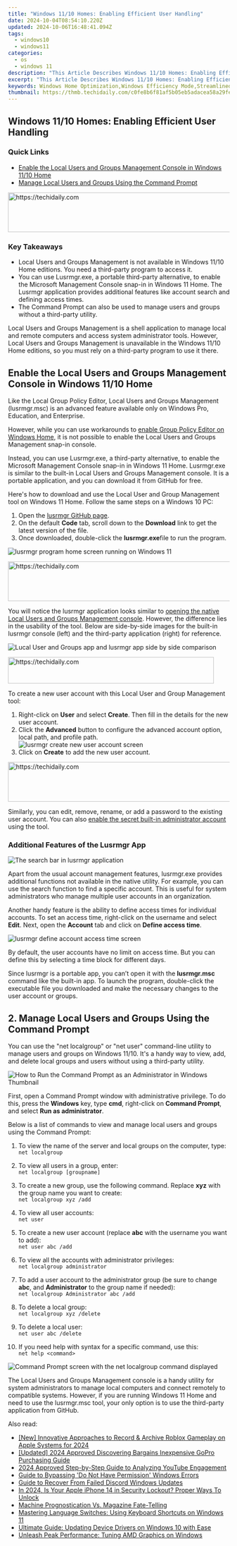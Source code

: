 ```yaml
---
title: "Windows 11/10 Homes: Enabling Efficient User Handling"
date: 2024-10-04T08:54:10.220Z
updated: 2024-10-06T16:48:41.094Z
tags:
  - windows10
  - windows11
categories:
  - os
  - windows 11
description: "This Article Describes Windows 11/10 Homes: Enabling Efficient User Handling"
excerpt: "This Article Describes Windows 11/10 Homes: Enabling Efficient User Handling"
keywords: Windows Home Optimization,Windows Efficiency Mode,Streamlined Windows Usage,Windows System Enhancement,User-Friendly Windows Homes,Effective Windows Settings,Efficient Windows Interface
thumbnail: https://thmb.techidaily.com/c0fe8b6f81af5b05eb5adacea58a29fe6fd2f271b6a687457517f15534dc6b13.jpg
---
```


## Windows 11/10 Homes: Enabling Efficient User Handling

### Quick Links

* [Enable the Local Users and Groups Management Console in Windows 11/10 Home](#enable-the-local-users-and-groups-management-console-in-windows-11-10-home)
* [Manage Local Users and Groups Using the Command Prompt](#manage-local-users-and-groups-using-the-command-prompt)

<!-- affiliate ads begin -->
<a href="https://unicoeye.pxf.io/c/5597632/2134239/18498" target="_top" id="2134239">
  <img src="//a.impactradius-go.com/display-ad/18498-2134239" border="0" alt="https://techidaily.com" width="721" height="90"/>
</a>
<img height="0" width="0" src="https://unicoeye.pxf.io/i/5597632/2134239/18498" style="position:absolute;visibility:hidden;" border="0" />
<!-- affiliate ads end -->

### Key Takeaways

* Local Users and Groups Management is not available in Windows 11/10 Home editions. You need a third-party program to access it.
* You can use Lusrmgr.exe, a portable third-party alternative, to enable the Microsoft Management Console snap-in in Windows 11 Home. The Lusrmgr application provides additional features like account search and defining access times.
* The Command Prompt can also be used to manage users and groups without a third-party utility.

 Local Users and Groups Management is a shell application to manage local and remote computers and access system administrator tools. However, Local Users and Groups Management is unavailable in the Windows 11/10 Home editions, so you must rely on a third-party program to use it there.

## Enable the Local Users and Groups Management Console in Windows 11/10 Home

 Like the Local Group Policy Editor, Local Users and Groups Management (lusrmgr.msc) is an advanced feature available only on Windows Pro, Education, and Enterprise.

 However, while you can use workarounds to [enable Group Policy Editor on Windows Home](https://www.makeuseof.com/tag/access-group-policy-editor-even-windows-home-settings-try/), it is not possible to enable the Local Users and Groups Management snap-in console.

 Instead, you can use Lusrmgr.exe, a third-party alternative, to enable the Microsoft Management Console snap-in in Windows 11 Home. Lusrmgr.exe is similar to the built-in Local Users and Groups Management console. It is a portable application, and you can download it from GitHub for free.

 Here's how to download and use the Local User and Group Management tool on Windows 11 Home. Follow the same steps on a Windows 10 PC:

1. Open the [lusrmgr GitHub page](https://github.com/proviq/lusrmgr).
2. On the default **Code** tab, scroll down to the **Download** link to get the latest version of the file.
3. Once downloaded, double-click the **lusrmgr.exe**file to run the program.

![lusrmgr program home screen running on Windows 11](https://static1.makeuseofimages.com/wordpress/wp-content/uploads/2022/03/lusrmgr-program.jpg)

<!-- affiliate ads begin -->
<a href="https://appsumo.8odi.net/c/5597632/2037351/7443" target="_top" id="2037351">
  <img src="//a.impactradius-go.com/display-ad/7443-2037351" border="0" alt="https://techidaily.com" width="728" height="90"/>
</a>
<img height="0" width="0" src="https://appsumo.8odi.net/i/5597632/2037351/7443" style="position:absolute;visibility:hidden;" border="0" />
<!-- affiliate ads end -->

 You will notice the lusrmgr application looks similar to [opening the native Local Users and Groups Management console](http://www.makeuseof.com/windows-open-local-users-and-groups/). However, the difference lies in the usability of the tool. Below are side-by-side images for the built-in lusrmgr console (left) and the third-party application (right) for reference.

![Lucal User and Groups app and lusrmgr app side by side comparison](https://static1.makeuseofimages.com/wordpress/wp-content/uploads/2024/01/lucal-user-and-gropups-app-and-lusrmgr.jpg)

<!-- affiliate ads begin -->
<a href="https://25home.pxf.io/c/5597632/2148648/16836" target="_top" id="2148648">
  <img src="//a.impactradius-go.com/display-ad/16836-2148648" border="0" alt="https://techidaily.com" width="468" height="60"/>
</a>
<img height="0" width="0" src="https://25home.pxf.io/i/5597632/2148648/16836" style="position:absolute;visibility:hidden;" border="0" />
<!-- affiliate ads end -->

 To create a new user account with this Local User and Group Management tool:

1. Right-click on **User** and select **Create**. Then fill in the details for the new user account.
2. Click the **Advanced** button to configure the advanced account option, local path, and profile path.  
![lusrmgr create new user account screen](https://static1.makeuseofimages.com/wordpress/wp-content/uploads/2022/03/lusrmgr-create-new-user.jpg)
3. Click on **Create** to add the new user account.

<!-- affiliate ads begin -->
<a href="https://ephamedtechinc.pxf.io/c/5597632/2137218/26400" target="_top" id="2137218">
  <img src="//a.impactradius-go.com/display-ad/26400-2137218" border="0" alt="https://techidaily.com" width="728" height="90"/>
</a>
<img height="0" width="0" src="https://ephamedtechinc.pxf.io/i/5597632/2137218/26400" style="position:absolute;visibility:hidden;" border="0" />
<!-- affiliate ads end -->

 Similarly, you can edit, remove, rename, or add a password to the existing user account. You can also [enable the secret built-in administrator account](https://www.makeuseof.com/windows-11-enable-disable-built-in-administrator-account/) using the tool.

### Additional Features of the Lusrmgr App

![The search bar in lusrmgr application](https://static1.makeuseofimages.com/wordpress/wp-content/uploads/2022/03/lusrmgr-search.jpg)

 Apart from the usual account management features, lusrmgr.exe provides additional functions not available in the native utility. For example, you can use the search function to find a specific account. This is useful for system administrators who manage multiple user accounts in an organization.

 Another handy feature is the ability to define access times for individual accounts. To set an access time, right-click on the username and select **Edit**. Next, open the **Account** tab and click on **Define access time**.

![lusrmgr define account access time screen](https://static1.makeuseofimages.com/wordpress/wp-content/uploads/2022/03/lusrmgr-define-access-time.jpg)

 By default, the user accounts have no limit on access time. But you can define this by selecting a time block for different days.

 Since lusrmgr is a portable app, you can’t open it with the **lusrmgr.msc** command like the built-in app. To launch the program, double-click the executable file you downloaded and make the necessary changes to the user account or groups.

## 2\. Manage Local Users and Groups Using the Command Prompt

 You can use the "net localgroup" or "net user" command-line utility to manage users and groups on Windows 11/10\. It's a handy way to view, add, and delete local groups and users without using a third-party utility.

![How to Run the Command Prompt as an Administrator in Windows Thumbnail](https://static1.makeuseofimages.com/wordpress/wp-content/uploads/2023/11/how-to-run-the-command-prompt-as-an-administrator-in-windows-thumbnail.jpg)

  First, open a Command Prompt window with administrative privilege. To do this, press the **Windows** key, type **cmd**, right-click on **Command Prompt**, and select **Run as administrator**.

 Below is a list of commands to view and manage local users and groups using the Command Prompt:

1. To view the name of the server and local groups on the computer, type:  
`net localgroup`
2. To view all users in a group, enter:  
`net localgroup [groupname]`
3. To create a new group, use the following command. Replace **xyz** with the group name you want to create:  
`net localgroup xyz /add`
4. To view all user accounts:  
`net user`
5. To create a new user account (replace **abc** with the username you want to add):  
`net user abc /add`

1. To view all the accounts with administrator privileges:  
`net localgroup administrator`
2. To add a user account to the administrator group (be sure to change **abc**, and **Administrator** to the group name if needed):  
`net localgroup Administrator abc /add`
3. To delete a local group:  
`net localgroup xyz /delete`
4. To delete a local user:  
`net user abc /delete`
5. If you need help with syntax for a specific command, use this:  
`net help <command>`

![Command Prompt screen with the net localgroup command displayed](https://static1.makeuseofimages.com/wordpress/wp-content/uploads/2024/01/command-prompt-screen-with-the-net-localgroup-command-displayed.jpg)

 The Local Users and Groups Management console is a handy utility for system administrators to manage local computers and connect remotely to compatible systems. However, if you are running Windows 11 Home and need to use the lusrmgr.msc tool, your only option is to use the third-party application from GitHub.

<ins class="adsbygoogle"
      style="display:block"
      data-ad-client="ca-pub-7571918770474297"
      data-ad-slot="8358498916"
      data-ad-format="auto"
      data-full-width-responsive="true"></ins>

<span class="atpl-alsoreadstyle">Also read:</span>
<div><ul>
<li><a href="https://digital-screen-recording.techidaily.com/new-innovative-approaches-to-record-and-archive-roblox-gameplay-on-apple-systems-for-2024/"><u>[New] Innovative Approaches to Record & Archive Roblox Gameplay on Apple Systems for 2024</u></a></li>
<li><a href="https://fox-helps.techidaily.com/updated-2024-approved-discovering-bargains-inexpensive-gopro-purchasing-guide/"><u>[Updated] 2024 Approved Discovering Bargains Inexpensive GoPro Purchasing Guide</u></a></li>
<li><a href="https://youtube-help.techidaily.com/2024-approved-step-by-step-guide-to-analyzing-youtube-engagement/"><u>2024 Approved Step-by-Step Guide to Analyzing YouTube Engagement</u></a></li>
<li><a href="https://windows11.techidaily.com/guide-to-bypassing-do-not-have-permission-windows-errors/"><u>Guide to Bypassing 'Do Not Have Permission' Windows Errors</u></a></li>
<li><a href="https://windows11.techidaily.com/guide-to-recover-from-failed-discord-windows-updates/"><u>Guide to Recover From Failed Discord Windows Updates</u></a></li>
<li><a href="https://ios-unlock.techidaily.com/in-2024-is-your-apple-iphone-14-in-security-lockout-proper-ways-to-unlock-by-drfone-ios/"><u>In 2024, Is Your Apple iPhone 14 in Security Lockout? Proper Ways To Unlock</u></a></li>
<li><a href="https://tech-revival.techidaily.com/machine-prognostication-vs-magazine-fate-telling/"><u>Machine Prognostication Vs. Magazine Fate-Telling</u></a></li>
<li><a href="https://windows11.techidaily.com/mastering-language-switches-using-keyboard-shortcuts-on-windows-11/"><u>Mastering Language Switches: Using Keyboard Shortcuts on Windows 11</u></a></li>
<li><a href="https://win-forum.techidaily.com/ultimate-guide-updating-device-drivers-on-windows-10-with-ease/"><u>Ultimate Guide: Updating Device Drivers on Windows 10 with Ease</u></a></li>
<li><a href="https://windows11.techidaily.com/unleash-peak-performance-tuning-amd-graphics-on-windows/"><u>Unleash Peak Performance: Tuning AMD Graphics on Windows</u></a></li>
</ul></div>

